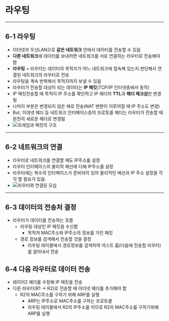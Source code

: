 # 라우팅

---

## 6-1 라우팅
- 이더넷과 무선LAN으로 **같은 네트워크** 안에서 데이터를 전송할 수 있음
- **다른 네트워크**에 데이터를 보내려면 네트워크를 서로 연결하는 라우터로 전송해야 함
- **라우팅** = 라우터는 데이터의 목적지가 어느 네트워크에 접속해 있는지 판단해서 연결된 네트워크의 라우터로 전송
- 라우팅을 계속 반복해서 목적지까지 보낼 수 있음
- 라우터가 전송할 대상이 되는 데이터는 **IP 패킷**(TCP/IP 인터넷층에서 동작)
- IP 패킷전송할 때 목적지 IP 주소를 확인하고 IP 헤더의 **TTL**과 **헤더 체크섬**만 변경됨
- 나머지 부분은 변경되지 않은 채로 전송(NAT 변환이 이루어질 때 IP 주소도 변경)
- But, 이데넷 헤더 등 네트워크 인터페이스층의 프로토콜 헤더는 라우터가 전송할 때 완전히 새로운 헤더로 변경됨
- ![프레임과 패킷의 구조](https://t1.daumcdn.net/cfile/tistory/1360E30F4AAF6DB710)

---

## 6-2 네트워크의 연결
- 라우터로 네트워크를 연결할 때도 IP주소를 설정
- 라우터 인터페이스의 물리적 배선에 더해 IP주소를 설정
- 라우터에는 복수의 인터페이스가 준비되어 있어 물리적인 배선과 IP 주소 설정을 각각 할 필요가 있음.
- ![라우터와 연결된 모습](https://lh3.googleusercontent.com/proxy/5LrrT1ciE_SCCyZYdo0ZAEdEmWbZxoStM0y8MNjmklT7L1l-ciIWQTR16MEii7_fRqWLGzDcZzWED3qCNMfppnntXHbXqWU)

---

## 6-3 데이터의 전송처 결정
- 라우터가 데이터를 전송하는 흐름
  - 라우팅 대상인 IP 패킷을 수신함
    - 목적저 MAC주소와 IP주소의 정보를 가진 패킷
  - 경로 정보를 검색해서 전송할 것을 결정
    - 라우팅 테이블에서 경로정보를 검색하여 넥스트 홉(다음에 전송할 라우터)를 알아내서 전송

## 6-4 다음 라우터로 데이터 전송
- 레이어2 헤더를 수정해 IP 패킷을 전송
- 다른 라우터(R1 -> R2)로 전송할 때 이더넷 헤더를 추가해야 함
  - R2의 MAC주소를 구하기 위해 ARP를 실행
    - ARP는 IP주소로 MAC주소를 구하는 프로토콜
    - 라우팅 테이블에서 R2의 IP주소를 아므로 R2의 MAC주소를 구하기위해 ARP를 실행